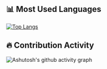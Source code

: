 ## 📊 Most Used Languages
[![Top Langs](https://github-readme-stats.vercel.app/api/top-langs/?username=baimaoshouerkong&layout=compact)](https://github.com/anuraghazra/github-readme-stats)

## 🔥 Contribution Activity
![Ashutosh's github activity graph](https://github-readme-activity-graph.vercel.app/graph?username=baimaoshouerkong)